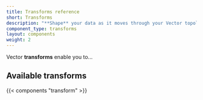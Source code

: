```yaml
---
title: Transforms reference
short: Transforms
description: "**Shape** your data as it moves through your Vector topology"
component_type: transforms
layout: components
weight: 2
---
```


Vector **transforms** enable you to...

## Available transforms

{{< components "transform" >}}
